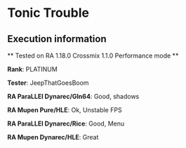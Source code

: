 # Tonic Trouble 

## Execution information

** Tested on RA 1.18.0 Crossmix 1.1.0 Performance mode **

**Rank**: PLATINUM

**Tester**: JeepThatGoesBoom


**RA ParaLLEl Dynarec/Gln64**: Good, shadows

**RA Mupen Pure/HLE**: Ok, Unstable FPS

**RA ParaLLEl Dynarec/Rice**: Good, Menu

**RA Mupen Dynarec/HLE**: Great